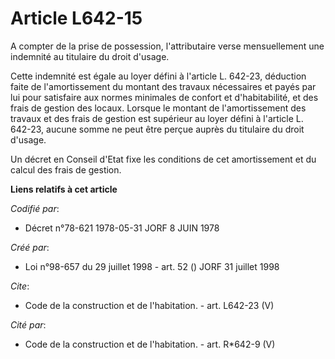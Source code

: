 # Article L642-15

A compter de la prise de possession, l'attributaire verse mensuellement une indemnité au titulaire du droit d'usage.

Cette indemnité est égale au loyer défini à l'article L. 642-23, déduction faite de l'amortissement du montant des travaux
nécessaires et payés par lui pour satisfaire aux normes minimales de confort et d'habitabilité, et des frais de gestion des
locaux. Lorsque le montant de l'amortissement des travaux et des frais de gestion est supérieur au loyer défini à l'article
L. 642-23, aucune somme ne peut être perçue auprès du titulaire du droit d'usage.

Un décret en Conseil d'Etat fixe les conditions de cet amortissement et du calcul des frais de gestion.

**Liens relatifs à cet article**

_Codifié par_:

  - Décret n°78-621 1978-05-31 JORF 8 JUIN 1978

_Créé par_:

  - Loi n°98-657 du 29 juillet 1998 - art. 52 () JORF 31 juillet 1998

_Cite_:

  - Code de la construction et de l'habitation. - art. L642-23 (V)

_Cité par_:

  - Code de la construction et de l'habitation. - art. R*642-9 (V)
